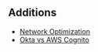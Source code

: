 ## Additions
- [Network Optimization][extra-1]
- [Okta vs AWS Cognito][extra-2]

[extra-1]: ""
[extra-2]: ""
